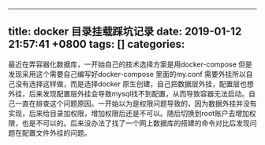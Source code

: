 
---
title: docker 目录挂载踩坑记录
date: 2019-01-12 21:57:41 +0800
tags: []
categories: 
---
最近在弄容器化数据库，一开始自己的技术选择方案是用docker-compose 但是发现采用这个需要自己编写好docker-compose 里面的my.conf 需要外挂所以自己没有选择这样做，而是选择docker 原生创建，自己把数据层外挂，配置层也想外挂，后来发现配置层外挂会导致mysql找不到配置，从而导致容器无法启动。自己一直在排查这个问题原因。一开始以为是权限问题导致的，因为数据外挂并没有实现，后来给目录加权限，增加权限后还是不可以。随后切换到root账户去增加权限，也是不可以的。后来没办法了找了一个网上数据库的搭建的命令对比后发现问题在配置文件外挂的问题。

